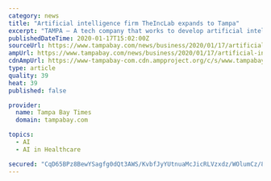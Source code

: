 ```yaml
---
category: news
title: "Artificial intelligence firm TheIncLab expands to Tampa"
excerpt: "TAMPA — A tech company that works to develop artificial intelligence-enabled systems that learn and collaborate with ... TheIncLab has signed up clients from several branches of the U.S. Department of Defense as well as from Fortune 500 companies in the health care, aerospace, manufacturing, consumer electronics and technology spaces."
publishedDateTime: 2020-01-17T15:02:00Z
sourceUrl: https://www.tampabay.com/news/business/2020/01/17/artificial-intelligence-firm-theinclab-expands-to-tampa/
ampUrl: https://www.tampabay.com/news/business/2020/01/17/artificial-intelligence-firm-theinclab-expands-to-tampa/?outputType=amp
cdnAmpUrl: https://www-tampabay-com.cdn.ampproject.org/c/s/www.tampabay.com/news/business/2020/01/17/artificial-intelligence-firm-theinclab-expands-to-tampa/?outputType=amp
type: article
quality: 39
heat: 39
published: false

provider:
  name: Tampa Bay Times
  domain: tampabay.com

topics:
  - AI
  - AI in Healthcare

secured: "CqD65BPz8BewYSagfg0dQt3AWS/KvbfJyYUtnuaMcJicRLVzxdz/WOlumCz/8ujJ5dSS+d2eM75p2Qupsghfoo7qR9LHF69KgjIrY06bQ9ICg3uHCwB7i/QgO8sLHfXz/qoygS4kmIJIk8kGvTgAWbdvAzwmoKWCoTXn5G4HBpYG3hsyXmgSeT0p1Qk3f+KW08wgAjAo1u8M5tPLSrG8kIOjbjdmZ5g5oc8qPdvB9QIfpG+o5H7FzsKFYpxdAyx4oaklYqv2DWNrh0OBssaLw/iZhqrxAS/b917QpeGDCkE0jWI9PJWo8SVxsxpihj+/KTrLIMinXdvU/MiNKhIXjpScpypguc7z8EDx7dWxSWtDFa4deQPDYtm81aiEJnMpjbrTuGY/8aMeKzyYWs0EvNVCwMkR+l26GeWDIpaV/77yN13MIh7sCqlCO8AfpKR/DjSvqSqzLyl50poebhiN+w==;KePLpsokDPuPWXNaGHKTIA=="
---
```


